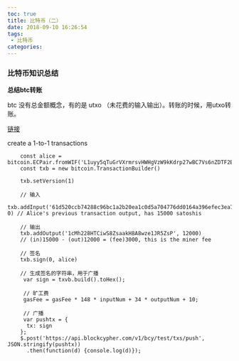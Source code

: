 ```yaml
---
toc: true
title: 比特币（二）
date: 2018-09-10 16:26:54
tags:
 - 比特币
categories:
---
```


### 比特币知识总结

**总结btc转账**

btc 没有总金额概念，有的是 utxo （未花费的输入输出）。转账的时候，用utxo转账。

<!--more-->

[链接](https://github.com/bitcoinjs/bitcoinjs-lib)

create a 1-to-1 transactions

```
    const alice = bitcoin.ECPair.fromWIF('L1uyy5qTuGrVXrmrsvHWHgVzW9kKdrp27wBC7Vs6nZDTF2BRUVwy')
    const txb = new bitcoin.TransactionBuilder()

    txb.setVersion(1)

    // 输入
    txb.addInput('61d520ccb74288c96bc1a2b20ea1c0d5a704776dd0164a396efec3ea7040349d', 0) // Alice's previous transaction output, has 15000 satoshis

    // 输出
    txb.addOutput('1cMh228HTCiwS8ZsaakH8A8wze1JR5ZsP', 12000)
    // (in)15000 - (out)12000 = (fee)3000, this is the miner fee

    // 签名
    txb.sign(0, alice)

    // 生成签名的字符串，用于广播
     var sign = txvb.build().toHex();

     // 旷工费
     gasFee = gasFee * 148 * inputNum + 34 * outputNum + 10;

     // 广播
     var pushtx = {
      tx: sign
    };
    $.post('https://api.blockcypher.com/v1/bcy/test/txs/push', JSON.stringify(pushtx))
      .then(function(d) {console.log(d)});
```
